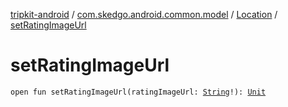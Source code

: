 [tripkit-android](../../index.md) / [com.skedgo.android.common.model](../index.md) / [Location](index.md) / [setRatingImageUrl](./set-rating-image-url.md)

# setRatingImageUrl

`open fun setRatingImageUrl(ratingImageUrl: `[`String`](https://kotlinlang.org/api/latest/jvm/stdlib/kotlin/-string/index.html)`!): `[`Unit`](https://kotlinlang.org/api/latest/jvm/stdlib/kotlin/-unit/index.html)